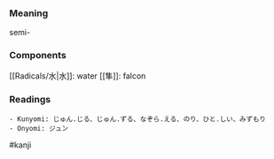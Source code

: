 ### Meaning

semi-

### Components

[[Radicals/水|水]]: water [[隼]]: falcon

### Readings

```
- Kunyomi: じゅん.じる、じゅん.ずる、なぞら.える、のり、ひと.しい、みずもり
- Onyomi: ジュン
```

#kanji